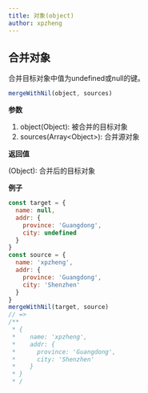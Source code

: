 ```yaml
---
title: 对象(object)
author: xpzheng
---
```


## 合并对象


合并目标对象中值为undefined或null的键。

<example>
  <object-mergeWithNil />
</example>

```js
mergeWithNil(object, sources)
```

**参数**

1. object(Object): 被合并的目标对象
2. sources(Array\<Object\>): 合并源对象

**返回值**

(Object): 合并后的目标对象

**例子**

```js
const target = {
  name: null,
  addr: {
    province: 'Guangdong',
    city: undefined
  }
}
const source = {
  name: 'xpzheng',
  addr: {
    province: 'Guangdong',
    city: 'Shenzhen'
  }
}
mergeWithNil(target, source)
// =>
/**
 * {
 *    name: 'xpzheng',
 *    addr: {
 *      province: 'Guangdong',
 *      city: 'Shenzhen'
 *    }
 * }
 * /
```

